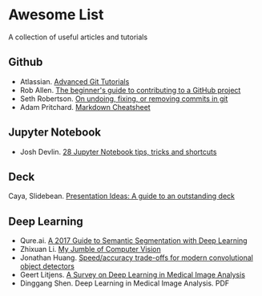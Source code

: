 # Awesome List
A collection of useful articles and tutorials

## Github
- Atlassian. [Advanced Git Tutorials](https://www.atlassian.com/git/tutorials/advanced-overview)
- Rob Allen. [The beginner's guide to contributing to a GitHub project](https://akrabat.com/the-beginners-guide-to-contributing-to-a-github-project/)
- Seth Robertson. [On undoing, fixing, or removing commits in git](http://sethrobertson.github.io/GitFixUm/fixup.html)
- Adam Pritchard. [Markdown Cheatsheet](https://github.com/adam-p/markdown-here/wiki/Markdown-Cheatsheet)

## Jupyter Notebook
- Josh Devlin. [28 Jupyter Notebook tips, tricks and shortcuts](https://www.dataquest.io/blog/jupyter-notebook-tips-tricks-shortcuts/)

## Deck

Caya, Slidebean. [Presentation Ideas: A guide to an outstanding deck](https://slidebean.com/blog/design/presentation-ideas)

## Deep Learning
- Qure.ai. [A 2017 Guide to Semantic Segmentation with Deep Learning](http://blog.qure.ai/notes/semantic-segmentation-deep-learning-review)
- Zhixuan Li. [My Jumble of Computer Vision](http://joshua881228.webfactional.com/blog_my-jumble-of-computer-vison_135/)
- Jonathan Huang. [Speed/accuracy trade-offs for modern convolutional object detectors](https://arxiv.org/abs/1611.10012)
- Geert Litjens. [A Survey on Deep Learning in Medical Image Analysis](https://arxiv.org/abs/1702.05747)
- Dinggang Shen. Deep Learning in Medical
Image Analysis. PDF
